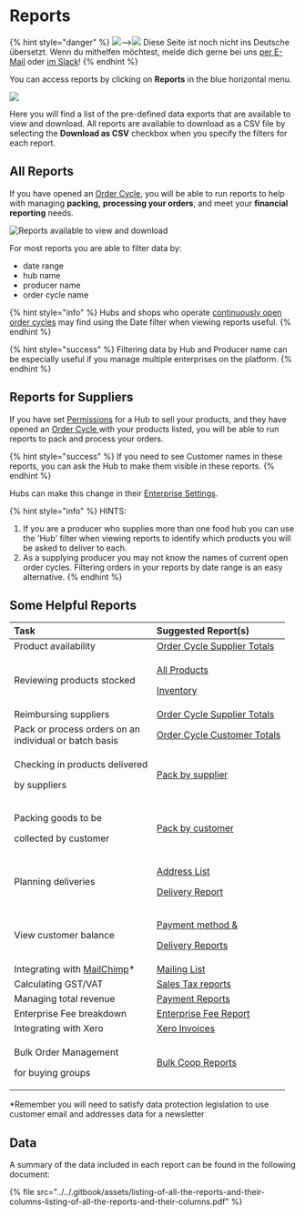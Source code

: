 # Reports

{% hint style="danger" %}
![](https://firebasestorage.googleapis.com/v0/b/gitbook-28427.appspot.com/o/assets%2F-L9rgk4wEweX_zxXIzmW%2F-LpeYcYHvFT89zDzVlG4%2F-LpeZq2i0oaAbNYfYfu5%2FCapture%20du%202019-09-26%2000-38-19.png?alt=media&token=aef3eea2-4d60-4d24-99ec-6edbda36b45c)--&gt;​![](https://firebasestorage.googleapis.com/v0/b/gitbook-28427.appspot.com/o/assets%2F-L9rgk4wEweX_zxXIzmW%2F-MdHZQzZkj-9uNA4c3qD%2F-MdIF6yxdsNWC5BK3awW%2FFlagge%20Deutschland.jpg?alt=media&token=9bbe895b-2aa1-40da-8221-01fb74558b92) Diese Seite ist noch nicht ins Deutsche übersetzt. Wenn du mithelfen möchtest, melde dich gerne bei uns [per E-Mail](mailto:konrad@openfoodnetwork.de) oder [im Slack](https://join.slack.com/t/openfoodnetwork/shared_invite/zt-9sjkjdlu-r02kUMP1zbrTgUhZhYPF~A)!
{% endhint %}

You can access reports by clicking on **Reports** in the blue horizontal menu.  

![](../../.gitbook/assets/screen-shot-2019-12-04-at-2.17.42-pm.png)

Here you will find a list of the pre-defined data exports that are available to view and download. All reports are available to download as a CSV file by selecting the **Download as CSV** checkbox when you specify the filters for each report.   


## All Reports

If you have opened an [Order Cycle](../shopfront/order-cycle/), you will be able to run reports to help with managing **packing,** **processing your orders**, and meet your **financial reporting** needs.

![Reports available to view and download](../../.gitbook/assets/screen-shot-2019-12-04-at-2.28.38-pm.png)

For most reports you are able to filter data by:

* date range
* hub name
* producer name
* order cycle name

{% hint style="info" %}
Hubs and shops who operate [continuously open order cycles](../shopfront/order-cycle/) may find using the Date filter when viewing reports useful.
{% endhint %}

{% hint style="success" %}
Filtering data by Hub and Producer name can be especially useful if you manage multiple enterprises on the platform.
{% endhint %}

## Reports for Suppliers 

If you have set [Permissions](../enterprise-profile/enterprise-to-enterprise-permissions-e2es.md) for a Hub to sell your products, and they have opened an [Order Cycle ](../shopfront/order-cycle/order-cycles-for-hubs.md)with your products listed, you will be able to run reports to pack and process your orders. 

{% hint style="success" %}
If you need to see Customer names in these reports, you can ask the Hub to make them visible in these reports. 
{% endhint %}

Hubs can make this change in their [Enterprise Settings](../enterprise-profile/enterprise-settings.md).

{% hint style="info" %}
HINTS: 

1. If you are a producer who supplies more than one food hub you can use the 'Hub' filter when viewing reports to identify which products you will be asked to deliver to each.
2. As a supplying producer you may not know the names of current open order cycles.  Filtering orders in your reports by date range is an easy alternative.
{% endhint %}

## Some Helpful Reports

<table>
  <thead>
    <tr>
      <th style="text-align:left">Task</th>
      <th style="text-align:left">Suggested Report(s)</th>
    </tr>
  </thead>
  <tbody>
    <tr>
      <td style="text-align:left">Product availability</td>
      <td style="text-align:left"><a href="order-reports.md#order-cycle-supplier-totals">Order Cycle Supplier Totals</a>
      </td>
    </tr>
    <tr>
      <td style="text-align:left">Reviewing products stocked</td>
      <td style="text-align:left">
        <p><a href="reports-for-hub-management.md#product-management">All Products</a>
        </p>
        <p><a href="reports-for-hub-management.md#product-management">Inventory</a>
        </p>
      </td>
    </tr>
    <tr>
      <td style="text-align:left">Reimbursing suppliers</td>
      <td style="text-align:left"><a href="order-reports.md#order-cycle-supplier-totals">Order Cycle Supplier Totals</a>
      </td>
    </tr>
    <tr>
      <td style="text-align:left">Pack or process orders on an
        <br />individual or batch basis</td>
      <td style="text-align:left"><a href="order-reports.md#order-cycle-customer-totals">Order Cycle Customer Totals</a>
      </td>
    </tr>
    <tr>
      <td style="text-align:left">
        <p>Checking in products delivered</p>
        <p>by suppliers</p>
      </td>
      <td style="text-align:left"><a href="packing-reports.md#pack-by-supplier">Pack by supplier</a>
      </td>
    </tr>
    <tr>
      <td style="text-align:left">
        <p>Packing goods to be</p>
        <p>collected by customer</p>
      </td>
      <td style="text-align:left"><a href="packing-reports.md#pack-by-customer">Pack by customer</a>
      </td>
    </tr>
    <tr>
      <td style="text-align:left">Planning deliveries</td>
      <td style="text-align:left">
        <p><a href="reports-for-hub-management.md#addresses">Address List</a>
        </p>
        <p><a href="reports-for-hub-management.md#order-cycle-management">Delivery Report</a>
        </p>
      </td>
    </tr>
    <tr>
      <td style="text-align:left">View customer balance</td>
      <td style="text-align:left">
        <p><a href="reports-for-hub-management.md#order-cycle-management">Payment method &amp;</a>
        </p>
        <p><a href="reports-for-hub-management.md#order-cycle-management">Delivery Reports</a>
        </p>
      </td>
    </tr>
    <tr>
      <td style="text-align:left">Integrating with <a href="../../complementary-tools-software/communication.md#integrating-mailchimp-with-ofn">MailChimp</a>*</td>
      <td
      style="text-align:left"><a href="reports-for-hub-management.md#mailing-list">Mailing List</a>
        </td>
    </tr>
    <tr>
      <td style="text-align:left">Calculating GST/VAT</td>
      <td style="text-align:left"><a href="payment-and-tax-reports.md#sales-tax">Sales Tax reports</a>
      </td>
    </tr>
    <tr>
      <td style="text-align:left">Managing total revenue</td>
      <td style="text-align:left"><a href="payment-and-tax-reports.md#payment-reports">Payment Reports</a>
      </td>
    </tr>
    <tr>
      <td style="text-align:left">Enterprise Fee breakdown</td>
      <td style="text-align:left"><a href="reports-for-hub-management.md#enterprise-fees">Enterprise Fee Report</a>
      </td>
    </tr>
    <tr>
      <td style="text-align:left">Integrating with Xero</td>
      <td style="text-align:left"><a href="payment-and-tax-reports.md#xero-invoices">Xero Invoices</a>
      </td>
    </tr>
    <tr>
      <td style="text-align:left">
        <p>Bulk Order Management</p>
        <p>for buying groups</p>
      </td>
      <td style="text-align:left"><a href="reports-for-bulk-order-management.md">Bulk Coop Reports</a>
      </td>
    </tr>
  </tbody>
</table>

\*Remember you will need to satisfy data protection legislation to use customer email and addresses data for a newsletter

## Data

A summary of the data included in each report can be found in the following document:

{% file src="../../.gitbook/assets/listing-of-all-the-reports-and-their-columns-listing-of-all-the-reports-and-their-columns.pdf" %}



## 



## 

## 

